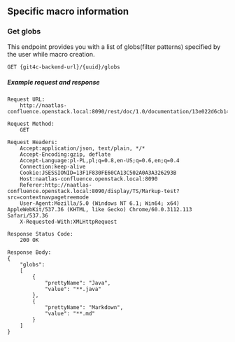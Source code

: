 ## Specific macro information

### Get globs

This endpoint provides you with a list of globs(filter patterns) specified by the user while macro creation.

```
GET {git4c-backend-url}/{uuid}/globs
```

##### Example request and response
```
Request URL:
    http://naatlas-confluence.openstack.local:8090/rest/doc/1.0/documentation/13e022d6cb1442c9ab7c8148bbd9c090/globs

Request Method:
    GET

Request Headers:
    Accept:application/json, text/plain, */*
    Accept-Encoding:gzip, deflate
    Accept-Language:pl-PL,pl;q=0.8,en-US;q=0.6,en;q=0.4
    Connection:keep-alive
    Cookie:JSESSIONID=13F1F830FE60CA13C502A0A3A326293B
    Host:naatlas-confluence.openstack.local:8090
    Referer:http://naatlas-confluence.openstack.local:8090/display/TS/Markup-test?src=contextnavpagetreemode
    User-Agent:Mozilla/5.0 (Windows NT 6.1; Win64; x64) AppleWebKit/537.36 (KHTML, like Gecko) Chrome/60.0.3112.113 Safari/537.36
    X-Requested-With:XMLHttpRequest

Response Status Code:
    200 OK

Response Body:
{
    "globs":
    [
        {
            "prettyName": "Java",
            "value": "**.java"
        },
        {
            "prettyName": "Markdown",
            "value": "**.md"
        }
    ]
}
```

